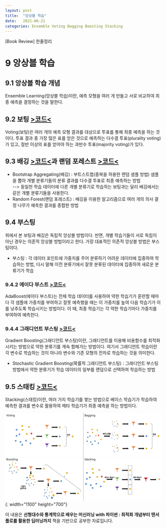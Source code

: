 ```yaml
---
layout: post
title:  "앙상블 학습"
date:   2021-06-21
categories: Ensemble Voting Bagging Boosting Stacking 
---
```

[Book Review] 한줄정리

# 9 앙상블 학습

## 9.1 앙상블 학습 개념
Ensemble Learning(앙상블 학습)이란, 예측 모형을 여러 개 만들고 서로 비교하여 최종 예측을 결정하는 것을 말한다.

## 9.2 보팅 [>코드<](https://github.com/mmminji/Machine-Learning/blob/master/9.2.Voting.py)
Voting(보팅)은 여러 개의 예측 모형 결과를 대상으로 투표를 통해 최종 예측을 하는 것이다. 투표 결과 중 가장 많은 표를 얻은 것으로 예측하는 다수결 투표(plurality voting)가 있고, 절반 이상의 표를 얻어야 하는 과반수 투표(majority voting)가 있다.

## 9.3 배깅 [>코드<](https://github.com/mmminji/Machine-Learning/blob/master/9.3.4.Bagging.py)과 랜덤 포레스트 [>코드<](https://github.com/mmminji/Machine-Learning/blob/master/9.3.3.RandomForest.py)
- Bootstrap Aggregating(배깅) : 부트스트랩(중복을 허용한 랜덤 샘플 방법) 샘플을 뽑아 개별 분류기들의 분류 결과를 다수결 투표로 최종 예측하는 방법  
--> 동일한 학습 데이터에 다른 개별 분류기로 학습하는 보팅과는 달리 배깅에서는 같은 개별 분류기들을 사용한다.  
- Random Forest(랜덤 포레스트) : 배깅을 이용한 알고리즘으로 여러 개의 의사 결정 나무가 예측한 결과를 종합한 방법

## 9.4 부스팅 
위에서 본 보팅과 배깅은 독립적 앙상블 방법이다. 반면, 개별 학습기들이 서로 독립이 아닌 경우는 의존적 앙상블 방법이라고 한다. 가장 대표적인 의존적 앙상블 방법은 부스팅이다.
- 부스팅 : 각 데이터 포인트에 가중치를 주어 분류하기 어려운 데이터에 집중하여 학습하는 방법, 다시 말해 이전 분류기에서 잘못 분류된 데이터에 집중하여 새로운 분류기가 학습

### 9.4.2 에이다 부스트 [>코드<](https://github.com/mmminji/Machine-Learning/blob/master/9.4.2.AdaBoost.py)
AdaBoost(에이다 부스트)는 전체 학습 데이터를 사용하여 약한 학습기가 훈련할 때마다 각 샘플에 가중치를 부여하고 잘못 예측했을 때는 이 가중치를 높여 다음 학습기가 이를 낮추도록 학습시키는 방법이다. 이 때, 최종 학습기는 각 약한 학습기마다 가중치를 부여하여 예측한다.

### 9.4.4 그래디언트 부스팅 [>코드<](https://github.com/mmminji/Machine-Learning/blob/master/9.4.5.GradientBoosting.py)
Gradient Boosting(그래디언트 부스팅)이란, 그래디언트를 이용해 비용함수를 최적화시키는 방법으로 약한 분류기를 계속 합해가는 방법이다. 여기서 그래디언트 학습이란 각 변수로 학습하는 것이 아니라 변수와 기존 모형의 잔차로 학습하는 것을 의미한다.
- Stochastic Gradient Boosting(확률적 그래디언트 부스팅) : 그래디언트 부스팅 방법에서 약한 분류기가 학습 데이터의 일부를 랜덤으로 선택하여 학습하는 방법

## 9.5 스태킹 [>코드<](https://github.com/mmminji/Machine-Learning/blob/master/9.5.Stacking.py)
Stacking(스태킹)이란, 여러 가지 학습기를 쌓는 방법으로 베이스 학습기가 학습하여 예측한 결과를 변수로 활용하여 메타 학습기가 최종 예측을 하는 방법이다.

![](https://github.com/mmminji/mmminji.github.io/blob/main/assets/post_pics/9-Ensemble.PNG?raw=true){: width="1100" height="700"}

이 내용은 **선형대수와 통계학으로 배우는 머신러닝 with 파이썬 : 최적화 개념부터 텐서플로를 활용한 딥러닝까지** 책을 기반으로 공부한 자료입니다.
